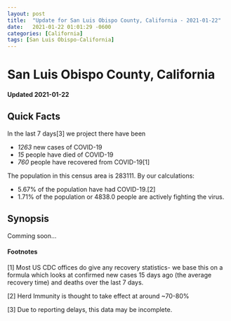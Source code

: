 ```yaml
---
layout: post
title:  "Update for San Luis Obispo County, California - 2021-01-22"
date:   2021-01-22 01:01:29 -0600
categories: [California]
tags: [San Luis Obispo-California]
---
```


# San Luis Obispo County, California
#### Updated 2021-01-22

## Quick Facts

In the last 7 days[3] we project there have been
- *1263* new cases of COVID-19
- *15* people have died of COVID-19
- *760* people have recovered from COVID-19[1]

The population in this census area is 283111. By our calculations:
- 5.67% of the population have had COVID-19.[2]
- 1.71% of the population or 4838.0 people are actively fighting the virus.

## Synopsis

Comming soon...


#### Footnotes

[1] Most US CDC offices do give any recovery statistics- we base this on a formula which looks at confirmed new cases
15 days ago (the average recovery time) and deaths over the last 7 days.

[2] Herd Immunity is thought to take effect at around ~70-80%

[3] Due to reporting delays, this data may be incomplete.
 
    